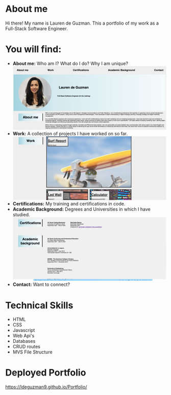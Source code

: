 # About me
Hi there! My name is Lauren de Guzman. This a portfolio of my work as a Full-Stack Software Engineer. 

# You will find:
- **About me:** Who am I? What do I do? Why I am unique?
![bio](https://github.com/Ldeguzman9/Portfolio/blob/main/assets/images/bio.png?raw=true)
- **Work:** A collection of projects I have worked on so far.
![work](https://github.com/Ldeguzman9/Portfolio/blob/main/assets/images/projects%20.png?raw=true)
- **Certifications:** My training and certifications in code.
- **Academic Background:** Degrees and Universities in which I have studied.
![Education](https://github.com/Ldeguzman9/Portfolio/blob/main/assets/images/education.png?raw=true)
- **Contact:** Want to connect? 

# Technical Skills
- HTML
- CSS
- Javascript
- Web Api's
- Databases
- CRUD routes
- MVS File Structure

# Deployed Portfolio
https://ldeguzman9.github.io/Portfolio/
